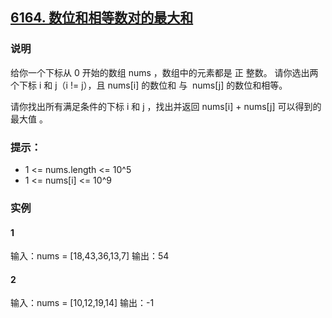 ## [6164. 数位和相等数对的最大和](https://leetcode.cn/problems/max-sum-of-a-pair-with-equal-sum-of-digits/)

### 说明
给你一个下标从 0 开始的数组 nums ，数组中的元素都是 正 整数。
请你选出两个下标 i 和 j（i != j），且 nums[i] 的数位和 与  nums[j] 的数位和相等。

请你找出所有满足条件的下标 i 和 j ，找出并返回 nums[i] + nums[j] 可以得到的 最大值 。

### 提示：
* 1 <= nums.length <= 10^5
* 1 <= nums[i] <= 10^9

### 实例
#### 1
输入：nums = [18,43,36,13,7]
输出：54

#### 2
输入：nums = [10,12,19,14]
输出：-1